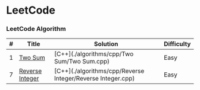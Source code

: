 LeetCode
========

### LeetCode Algorithm


| # | Title | Solution | Difficulty |
|---| ----- | -------- | ---------- |
|1|[Two Sum](https://leetcode.com/problems/two-sum/ ) | [C++](./algorithms/cpp/Two Sum/Two Sum.cpp)|Easy|
|7|[Reverse Integer](https://leetcode.com/problems/reverse-integer/ ) | [C++](./algorithms/cpp/Reverse Integer/Reverse Integer.cpp)|Easy|
